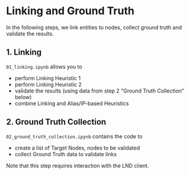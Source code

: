 # Linking and Ground Truth

In the following steps, we link entities to nodes, collect ground truth and validate the results.
## 1. Linking
`01_linking.ipynb` allows you to
- perform Linking Heuristic 1
- perform Linking Heuristic 2
- validate the results (using data from step 2 "Ground Truth Collection" below)
- combine Linking and Alias/IP-based Heuristics

## 2. Ground Truth Collection
`02_ground_truth_collection.ipynb` contains the code to 

- create a list of Target Nodes, nodes to be validated
- collect Ground Truth data to validate links

Note that this step requires interaction with the LND client.